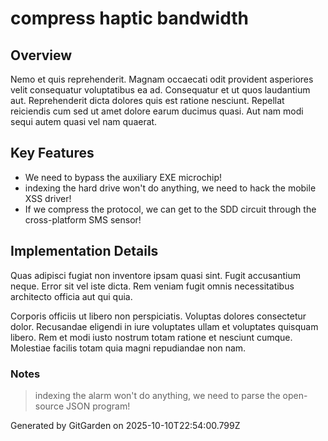 # compress haptic bandwidth

## Overview
Nemo et quis reprehenderit. Magnam occaecati odit provident asperiores velit consequatur voluptatibus ea ad. Consequatur et ut quos laudantium aut. Reprehenderit dicta dolores quis est ratione nesciunt. Repellat reiciendis cum sed ut amet dolore earum ducimus quasi. Aut nam modi sequi autem quasi vel nam quaerat.

## Key Features
- We need to bypass the auxiliary EXE microchip!
- indexing the hard drive won't do anything, we need to hack the mobile XSS driver!
- If we compress the protocol, we can get to the SDD circuit through the cross-platform SMS sensor!

## Implementation Details
Quas adipisci fugiat non inventore ipsam quasi sint. Fugit accusantium neque. Error sit vel iste dicta. Rem veniam fugit omnis necessitatibus architecto officia aut qui quia.
 Corporis officiis ut libero non perspiciatis. Voluptas dolores consectetur dolor. Recusandae eligendi in iure voluptates ullam et voluptates quisquam libero. Rem et modi iusto nostrum totam ratione et nesciunt cumque. Molestiae facilis totam quia magni repudiandae non nam.

### Notes
> indexing the alarm won't do anything, we need to parse the open-source JSON program!

Generated by GitGarden on 2025-10-10T22:54:00.799Z